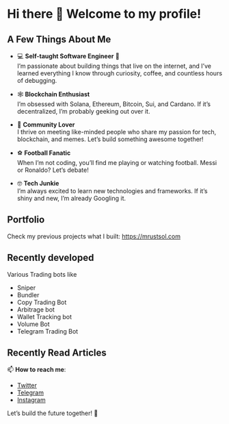 # Hi there 👋 Welcome to my profile!

## A Few Things About Me

- 💻 **Self-taught Software Engineer** 📍  
  I’m passionate about building things that live on the internet, and I’ve learned everything I know through curiosity, coffee, and countless hours of debugging.  

- 🕸️ **Blockchain Enthusiast**  
  I’m obsessed with Solana, Ethereum, Bitcoin, Sui, and Cardano. If it’s decentralized, I’m probably geeking out over it.  

- 🤝 **Community Lover**  
  I thrive on meeting like-minded people who share my passion for tech, blockchain, and memes. Let’s build something awesome together!  

- ⚽ **Football Fanatic**  
  When I’m not coding, you’ll find me playing or watching football. Messi or Ronaldo? Let’s debate!  

- 🤓 **Tech Junkie**  
  I’m always excited to learn new technologies and frameworks. If it’s shiny and new, I’m already Googling it. 

## Portfolio
Check my previous projects what I built: https://mrustsol.com

## Recently developed
Various Trading bots like
- Sniper
- Bundler
- Copy Trading Bot
- Arbitrage bot
- Wallet Tracking bot
- Volume Bot
- Telegram Trading Bot

## Recently Read Articles

📫 **How to reach me**:  
- [Twitter](https://x.com/intent/follow?screen_name=soljestydev)  
- [Telegram](https://t.me/soljesty)  
- [Instagram](https://www.instagram.com/soljesty)

Let’s build the future together! 🚀  
